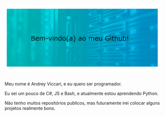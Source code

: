 <img src="./img/Banner2.png">
<!-- Sim, eu sei. Esse foi o pior banner que alguém já fez kk -->

##

Meu nome é Andrey Viccari, e eu quero ser programador. <br>
<!-- Talvez na area web, talvez na area de jogos, eu não sei ainda. -->

Eu sei um pouco de C#, JS e Bash, e atualmente estou aprendendo Python. <br>
<!-- Eu estava aprendendo C++, porém desisti, é muito complexo. -->

Não tenho muitos repositórios publicos, mas futuramente irei colocar alguns projetos realmente bons. <br>
<!-- Até pq não acho que vale a pena colocar uma calculadora, ainda mais se tiver um codigo sujo, né? -->
